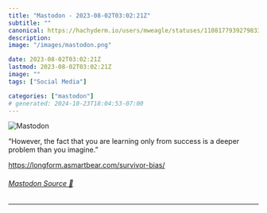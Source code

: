 ```yaml
---
title: "Mastodon - 2023-08-02T03:02:21Z"
subtitle: ""
canonical: https://hachyderm.io/users/mweagle/statuses/110817793927983326
description:
image: "/images/mastodon.png"

date: 2023-08-02T03:02:21Z
lastmod: 2023-08-02T03:02:21Z
image: ""
tags: ["Social Media"]

categories: ["mastodon"]
# generated: 2024-10-23T18:04:53-07:00
---
```

![Mastodon](/images/mastodon.png)

<p>“However, the fact that you are learning only from success is a deeper problem than you imagine.”</p><p><a href="https://longform.asmartbear.com/survivor-bias/" target="_blank" rel="nofollow noopener noreferrer" translate="no"><span class="invisible">https://</span><span class="ellipsis">longform.asmartbear.com/surviv</span><span class="invisible">or-bias/</span></a></p>


###### [Mastodon Source 🐘](https://hachyderm.io/@mweagle/110817793927983326)

___
